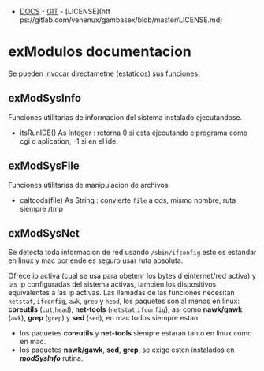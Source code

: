 - [DOCS](exdocu.md) - [GIT](https://gitlab.com/venenux/gambasex) - [LICENSE](htt
ps://gitlab.com/venenux/gambasex/blob/master/LICENSE.md)

# exModulos documentacion

Se pueden invocar directametne (estaticos) sus funciones.

## exModSysInfo
 
Funciones utilitarias de informacion del sistema instalado ejecutandose.

* itsRunIDE() As Integer : retorna 0 si esta ejecutando elprograma como cgi o aplication, -1 si en el ide. 

## exModSysFile
 
Funciones utilitarias de manipulacion de archivos

* caltoods(file) As String : convierte `file` a ods, mismo nombre, ruta siempre /tmp

## exModSysNet

Se detecta toda informacion de red usando `/sbin/ifconfig` esto es estandar en linux y mac 
por ende es seguro usar ruta absoluta.

Ofrece ip activa (cual se usa para obetenr los bytes d einternet/red activa)
y las ip configuradas del sistema activas, tambien los dispositivos equivalentes a las ip activas.
Las llamadas de las funciones necesitan `netstat`, `ifconfig`, `awk`, `grep` y `head`, 
los paquetes son al menos en linux: **coreutils** (`cut`,`head`), **net-tools** (`netstat`,`ifconfig`), 
asi como **nawk/gawk** (`awk`), **grep** (`grep`) y **sed** (`sed`), en mac todos siempre estan.
* los paquetes **coreutils** y **net-tools** siempre estaran tanto en linux como en mac.
* los paquetes **nawk/gawk**, **sed**, **grep**, se exige esten instalados en ***modSysInfo*** rutina.

